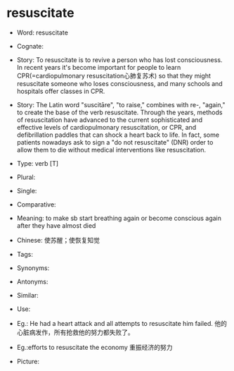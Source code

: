 # resuscitate

- Word: resuscitate
- Cognate: 
- Story: To resuscitate is to revive a person who has lost consciousness. In recent years it's become important for people to learn CPR(=cardiopulmonary resuscitation心肺复苏术) so that they might resuscitate someone who loses consciousness, and many schools and hospitals offer classes in CPR.
- Story: The Latin word "suscitāre", "to raise," combines with re-, "again," to create the base of the verb resuscitate. Through the years, methods of resuscitation have advanced to the current sophisticated and effective levels of cardiopulmonary resuscitation, or CPR, and defibrillation paddles that can shock a heart back to life. In fact, some patients nowadays ask to sign a "do not resuscitate" (DNR) order to allow them to die without medical interventions like resuscitation.

- Type: verb [T]
- Plural: 
- Single: 
- Comparative: 
- Meaning: to make sb start breathing again or become conscious again after they have almost died
- Chinese: 使苏醒；使恢复知觉
- Tags: 
- Synonyms: 
- Antonyms: 
- Similar: 
- Use: 
- Eg.: He had a heart attack and all attempts to resuscitate him failed. 他的心脏病发作，所有抢救他的努力都失败了。
- Eg.:efforts to resuscitate the economy 重振经济的努力
- Picture:

